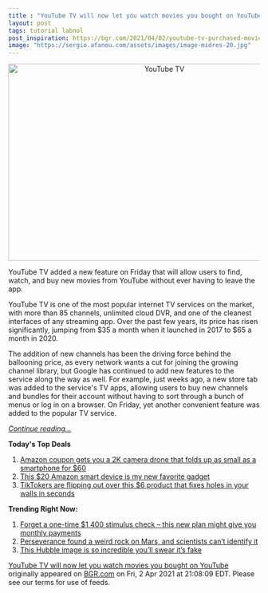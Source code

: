 ```yaml
---
title : "YouTube TV will now let you watch movies you bought on YouTube"
layout: post
tags: tutorial labnol
post_inspiration: https://bgr.com/2021/04/02/youtube-tv-purchased-movies-rentals/
image: "https://sergio.afanou.com/assets/images/image-midres-20.jpg"
---
```


<center><a href="https://bgr.com/2021/04/02/youtube-tv-purchased-movies-rentals/" class="bgr-rss-featured-image bgr-rss-test-class"><img loading="lazy" width="610" height="395" src="https://bgr.com/wp-content/uploads/2021/04/YouTube-TV.jpg?quality=70&amp;strip=all&amp;w=610" class="attachment-feed_normal size-feed_normal wp-post-image" alt="YouTube TV" loading="lazy" srcset="https://bgr.com/wp-content/uploads/2021/04/YouTube-TV.jpg 1249w, https://bgr.com/wp-content/uploads/2021/04/YouTube-TV.jpg?resize=150,97 150w, https://bgr.com/wp-content/uploads/2021/04/YouTube-TV.jpg?resize=300,194 300w, https://bgr.com/wp-content/uploads/2021/04/YouTube-TV.jpg?resize=768,497 768w, https://bgr.com/wp-content/uploads/2021/04/YouTube-TV.jpg?resize=1024,663 1024w, https://bgr.com/wp-content/uploads/2021/04/YouTube-TV.jpg?resize=610,395 610w, https://bgr.com/wp-content/uploads/2021/04/YouTube-TV.jpg?resize=664,430 664w, https://bgr.com/wp-content/uploads/2021/04/YouTube-TV.jpg?resize=1200,777 1200w, https://bgr.com/wp-content/uploads/2021/04/YouTube-TV.jpg?resize=782,507 782w, https://bgr.com/wp-content/uploads/2021/04/YouTube-TV.jpg?resize=827,536 827w, https://bgr.com/wp-content/uploads/2021/04/YouTube-TV.jpg?resize=800,518 800w" sizes="(max-width: 610px) 100vw, 610px" title="YouTube TV" /></a></center><p>YouTube TV added a new feature on Friday that will allow users to find, watch, and buy new movies from YouTube without ever having to leave the app.</p>
<p>YouTube TV is one of the most popular internet TV services on the market, with more than 85 channels, unlimited cloud DVR, and one of the cleanest interfaces of any streaming app. Over the past few years, its price has risen significantly, jumping from $35 a month when it launched in 2017 to $65 a month in 2020.</p>
<p>The addition of new channels has been the driving force behind the ballooning price, as every network wants a cut for joining the growing channel library, but Google has continued to add new features to the service along the way as well. For example, just weeks ago, a new store tab was added to the service's TV apps, allowing users to buy new channels and bundles for their account without having to sort through a bunch of menus or log in on a browser. On Friday, yet another convenient feature was added to the popular TV service.</p>
<p><a href="https://bgr.com/2021/04/02/youtube-tv-purchased-movies-rentals/" class="more-link"><em>Continue reading...</em></a></p>


<p><strong>Today's Top Deals</strong></p>
<ol>
<li><a href="https://bgr.com/2021/04/01/drone-with-camera-on-amazon-prime-coupon-lowest-price/?utm_source=rss&#038;utm_campaign=topdeals">Amazon coupon gets you a 2K camera drone that folds up as small as a smartphone for $60</a></li>
<li><a href="https://bgr.com/2021/04/02/best-amazon-devices-dash-smart-shelf-deals/?utm_source=rss&#038;utm_campaign=topdeals">This $20 Amazon smart device is my new favorite gadget</a></li>
<li><a href="https://bgr.com/2021/04/02/how-to-fix-a-hole-in-the-wall-fast-and-cheap-amazon-prime-deal-3m-small-hole-repair-kit/?utm_source=rss&#038;utm_campaign=topdeals">TikTokers are flipping out over this $6 product that fixes holes in your walls in seconds</a></li>
</ol>

<p><strong>Trending Right Now:</strong></p>
<ol>
<li><a href="https://bgr.com/2021/04/02/new-stimulus-check-senate-democrats-want-recurring-covid-19-payments/">Forget a one-time $1,400 stimulus check &#8211; this new plan might give you monthly payments</a></li>
<li><a href="https://bgr.com/2021/04/01/mars-rock-perseverance-mystery/">Perseverance found a weird rock on Mars, and scientists can&#8217;t identify it</a></li>
<li><a href="https://bgr.com/2021/04/02/hubble-photo-veil-nebula/">This Hubble image is so incredible you&#8217;ll swear it&#8217;s fake</a></li>
</ol>
<p><a href="https://bgr.com/2021/04/02/youtube-tv-purchased-movies-rentals/">YouTube TV will now let you watch movies you bought on YouTube</a> originally appeared on <a href="http://bgr.com">BGR.com</a> on Fri, 2 Apr 2021 at 21:08:09 EDT. Please see our terms for use of feeds.</p>